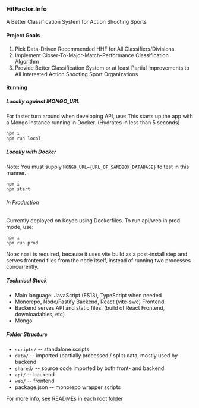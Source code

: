 ### HitFactor.Info

A Better Classification System for Action Shooting Sports

#### Project Goals

1. Pick Data-Driven Recommended HHF for All Classifiers/Divisions.
2. Implement Closer-To-Major-Match-Performance Classification Algorithm 
3. Provide Better Classification System or at least Partial Improvements to All Interested Action Shooting Sport Organizations

#### Running

##### Locally against MONGO_URL
For faster turn around when developing API, use:
This starts up the app with a Mongo instance running in Docker.
(Hydrates in less than 5 seconds)


```
npm i
npm run local
```


##### Locally with Docker

Note: You must supply `MONGO_URL={URL_OF_SANDBOX_DATABASE}` to test in this manner.

```
npm i
npm start
```

###### In Production

Currently deployed on Koyeb using Dockerfiles. To run api/web in prod mode, use:

```
npm i
npm run prod
```

Note: `npm` i is required, because it uses vite build as a post-install step and serves frontend files from the node itself, instead of running two processes concurrently.

##### Technical Stack

- Main language: JavaScript (ES13), TypeScript when needed
- Monorepo, Node/Fastify Backend, React (vite-swc) Frontend.
- Backend serves API and static files: (build of React Frontend, downloadables, etc)
- Mongo 

##### Folder Structure

- `scripts/` -- standalone scripts
- `data/` -- imported (partially processed / split) data, mostly used by backend
- `shared/` -- source code imported by both front- and backend
- `api/` -- backend
- `web/` -- frontend
- package.json -- monorepo wrapper scripts

For more info, see READMEs in each root folder

